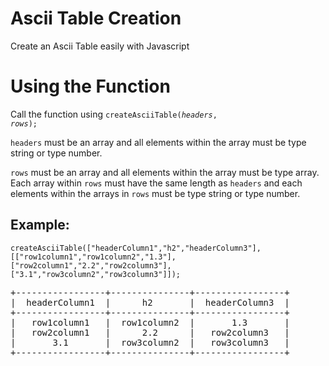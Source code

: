 <h1>Ascii Table Creation</h1>

Create an Ascii Table easily with Javascript

<h1>Using the Function</h1>

Call the function using <code>createAsciiTable(<em>headers</em>, <em>rows</em>);</code>

`headers` must be an array and all elements within the array must be type string or type number.

`rows` must be an array and all elements within the array must be type array. Each array within `rows` must have the same length as `headers` and each elements within the arrays in `rows` must be type string or type number.

<h2>Example:</h2>

    createAsciiTable(["headerColumn1","h2","headerColumn3"],[["row1column1","row1column2","1.3"],["row2column1","2.2","row2column3"],["3.1","row3column2","row3column3"]]);

<pre id="table">+-----------------+---------------+-----------------+
|  headerColumn1  |      h2       |  headerColumn3  |
+-----------------+---------------+-----------------+
|   row1column1   |  row1column2  |       1.3       |
|   row2column1   |      2.2      |   row2column3   |
|       3.1       |  row3column2  |   row3column3   |
+-----------------+---------------+-----------------+</pre>
